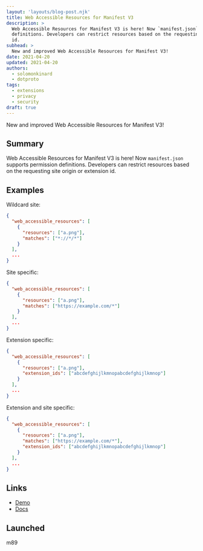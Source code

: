 ```yaml
---
layout: 'layouts/blog-post.njk'
title: Web Accessible Resources for Manifest V3
description: >
  Web Accessible Resources for Manifest V3 is here! Now `manifest.json` supports permission
  definitions. Developers can restrict resources based on the requesting site origin or extension
  id.
subhead: >
  New and improved Web Accessible Resources for Manifest V3!
date: 2021-04-20
updated: 2021-04-20
authors:
  - solomonkinard
  - dotproto
tags:
  - extensions
  - privacy
  - security
draft: true
---
```


New and improved Web Accessible Resources for Manifest V3!

## Summary

Web Accessible Resources for Manifest V3 is here! Now `manifest.json` supports permission
definitions. Developers can restrict resources based on the requesting site origin or extension id.

## Examples

Wildcard site:

```json
{
  "web_accessible_resources": [
    {
      "resources": ["a.png"],
      "matches": ["*://*/*"]
    }
  ],
  ...
}
```

Site specific:

```json
{
  "web_accessible_resources": [
    {
      "resources": ["a.png"],
      "matches": ["https://example.com/*"]
    }
  ],
  ...
}
```


Extension specific:

```json
{
  "web_accessible_resources": [
    {
      "resources": ["a.png"],
      "extension_ids": ["abcdefghijlkmnopabcdefghijlkmnop"]
    }
  ],
  ...
}
```

Extension and site specific:

```json
{
  "web_accessible_resources": [
    {
      "resources": ["a.png"],
      "matches": ["https://example.com/*"],
      "extension_ids": ["abcdefghijlkmnopabcdefghijlkmnop"]
    }
  ],
  ...
}
```

## Links

* [Demo][war-example]
* [Docs][war-docs]

## Launched

m89

[war-example]: https://github.com/GoogleChrome/chrome-extensions-samples/tree/main/api/web-accessible-resources
[war-docs]: https://developer.chrome.com/docs/extensions/mv3/manifest/web_accessible_resources/
